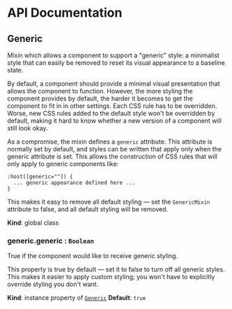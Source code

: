 # API Documentation
<a name="Generic"></a>

## Generic
Mixin which allows a component to support a "generic" style: a minimalist
style that can easily be removed to reset its visual appearance to a
baseline state.

By default, a component should provide a minimal visual presentation that
allows the component to function. However, the more styling the component
provides by default, the harder it becomes to get the component to fit in
in other settings. Each CSS rule has to be overridden. Worse, new CSS rules
added to the default style won't be overridden by default, making it hard
to know whether a new version of a component will still look okay.

As a compromise, the mixin defines a `generic` attribute. This attribute is
normally set by default, and styles can be written that apply only when the
generic attribute is set. This allows the construction of CSS rules that
will only apply to generic components like:

    :host([generic=""]) {
      ... generic appearance defined here ...
    }

This makes it easy to remove all default styling — set the `GenericMixin`
attribute to false, and all default styling will be removed.

  **Kind**: global class
<a name="Generic+generic"></a>

### generic.generic : <code>Boolean</code>
True if the component would like to receive generic styling.

This property is true by default — set it to false to turn off all
generic styles. This makes it easier to apply custom styling; you won't
have to explicitly override styling you don't want.

  **Kind**: instance property of <code>[Generic](#Generic)</code>
**Default**: <code>true</code>  
